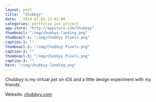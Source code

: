 ```yaml
---
layout: post
title:  "Chubbyy"
date:   2014-07-01 12:01:00
categories: portfolio ios project
app-store: "http://appstore.com/Chubbyy"
thumbnail: "/img/chubbyy-landing.png"
thumbnail-1: "/img/Chubbyy Pixels.png"
caption-1: ""
thumbnail-2: "/img/Chubbyy Pixels.png"
caption-2: ""
thumbnail-3: "/img/Chubbyy Pixels.png"
caption-3: ""
hero: "/img/chubbyy-landing.png"
---
```


Chubbyy is my virtual pet on iOS and a little design experiment with my friends.

Website: [chubbyy.com](http://chubbyy.com)
